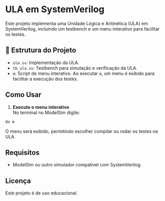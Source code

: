 # ULA em SystemVerilog

Este projeto implementa uma Unidade Lógica e Aritmética (ULA) em SystemVerilog, incluindo um testbench e um menu interativo para facilitar os testes.

## 📁 Estrutura do Projeto

- `ula.sv`: Implementação da ULA.
- `tb_ula.sv`: Testbench para simulação e verificação da ULA.
- `m`: Script de menu interativo. Ao executar `m`, um menu é exibido para facilitar a execução dos testes.

## Como Usar

1. **Execute o menu interativo**  
No terminal no ModelSim digite:
```
do m
```
O menu será exibido, permitindo escolher compilar ou rodar os testes na ULA.

## Requisitos

- ModelSim ou outro simulador compatível com SystemVerilog.

## Licença

Este projeto é de uso educacional.

